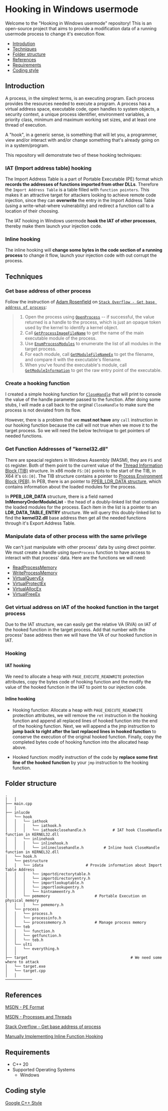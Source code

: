 # Hooking in Windows usermode
 
Welcome to the "Hooking in Windows usermode" repository! This is an open-source project that aims to provide a modification data of a running usermode process to change it's execution flow.

- [Introdution](#introduction)
- [Techniques](#techniques)
- [Folder structure](#folder-structure)
- [References](#references)
- [Requirements](#requirements)
- [Coding style](#coding-style)

Introduction
----------------

A process, in the simplest terms, is an executing program. Each process provides the resources needed to execute a program. A process has a virtual address space, executable code, open handles to system objects, a security context, a unique process identifier, environment variables, a priority class, minimum and maximum working set sizes, and at least one thread of execution.

A "hook", in a generic sense, is something that will let you, a programmer, view and/or interact with and/or change something that's already going on in a system/program.

This repository will demonstrate two of these hooking techniques:

### IAT (Import address table) hooking

The Import Address Table is a part of Portable Executable (PE) format which **records the addresses of functions imported from other DLLs**. Therefore the `Import Address Table` is a table filled with `function pointers`. This makes it an attractive target for attackers looking to achieve remote code injection, since they can **overwrite** the entry in the Import Address Table (using a write-what-where vulnerability) and redirect a function call to a location of their choosing.

The IAT hooking in Windows usermode **hook the IAT of other processes**, thereby make them launch your injection code. 

### Inline hooking

The inline hooking will **change some bytes in the code section of a running process** to change it flow, launch your injection code with out corrupt the process.

Techniques
----------------

### Get base address of other process

Follow the instruction of [Adam Rosenfield](https://stackoverflow.com/users/9530/adam-rosenfield) on [`Stack Overflow - Get base address of process`](https://stackoverflow.com/questions/14467229/get-base-address-of-process):

> 1. Open the process using [`OpenProcess`](https://learn.microsoft.com/vi-vn/windows/win32/api/processthreadsapi/nf-processthreadsapi-openprocess) -- if successful, the value returned is a handle to the process, which is just an opaque token used by the kernel to identify a kernel object.
> 2. Call [`GetProcessImageFileName`](https://learn.microsoft.com/vi-vn/windows/win32/api/psapi/nf-psapi-getprocessimagefilenamea) to get the name of the main executable module of the process.
> 3. Use [`EnumProcessModules`](https://learn.microsoft.com/vi-vn/windows/win32/api/psapi/nf-psapi-enumprocessmodules) to enumerate the list of all modules in the target process.
> 4. For each module, call [`GetModuleFileNameEx`](https://learn.microsoft.com/vi-vn/windows/win32/api/psapi/nf-psapi-getmodulefilenameexa) to get the filename, and compare it with the executable's filename.
> 5. When you've found the executable's module, call [`GetModuleInformation`](https://learn.microsoft.com/vi-vn/windows/win32/api/psapi/nf-psapi-getmoduleinformation) to get the raw entry point of the executable.

### Create a hooking function

I created a simple hooking function for [`CloseHandle`](https://learn.microsoft.com/en-us/windows/win32/api/handleapi/nf-handleapi-closehandle) that will print to console the value of the handle parameter passed to the function. After doing some stubs, I will made a call back to the orginal `CloseHandle` to make sure the process is not deviated from its flow.

However, there is a problem that we **must not have** any `call` instruction in our hooking function because the call will not true when we move it to the target process. So we will need the below technique to get pointers of needed functions.

### Get Function Addresses of "kernel32.dll"

There are speacial registers in Windows Assembly (MASM), they are `FS` and `GS` register. Both of them point to the current value of the [Thread Information Block (TIB)](https://learn.microsoft.com/en-us/windows/win32/api/winternl/ns-winternl-teb) structure. In x86 mode `FS:[0]` points to the start of the TIB, in X64 it's `GS:[0]`. The TIB structure contains a pointer to [Process Environment Block (PEB)](https://learn.microsoft.com/en-us/windows/win32/api/winternl/ns-winternl-peb). In PEB, there is an pointer to [PPEB_LDR_DATA structure](https://learn.microsoft.com/en-us/windows/win32/api/winternl/ns-winternl-peb_ldr_data), which contains information about the loaded modules for the process. 

In **PPEB_LDR_DATA** structure, there is a field named **InMemoryOrderModuleList** - the head of a doubly-linked list that contains the loaded modules for the process. Each item in the list is a pointer to an **LDR_DATA_TABLE_ENTRY** structure. We will query this doubly-linked list to find the **kernel32.dll** base address then get all the needed functions through it's Export Address Table.

### Manipulate data of other process with the same privilege

We can't just manipulate with other process' data by using direct pointer. We must create a handle using `OpenProcess` function to have access to interact with that process' data. Here are the functions we will need:

* [ReadProcessMemory](https://learn.microsoft.com/en-us/windows/win32/api/memoryapi/nf-memoryapi-readprocessmemory)
* [WriteProcessMemory](https://learn.microsoft.com/en-us/windows/win32/api/memoryapi/nf-memoryapi-writeprocessmemory)
* [VirtualQueryEx](https://learn.microsoft.com/en-us/windows/win32/api/memoryapi/nf-memoryapi-virtualqueryex)
* [VirtualProtectEx](https://learn.microsoft.com/en-us/windows/win32/api/memoryapi/nf-memoryapi-virtualprotectex)
* [VirtualAllocEx](https://learn.microsoft.com/en-us/windows/win32/api/memoryapi/nf-memoryapi-virtualallocex)
* [VirtualFreeEx](https://learn.microsoft.com/en-us/windows/win32/api/memoryapi/nf-memoryapi-virtualfreeex)

### Get virtual address on IAT of the hooked function in the target process

Due to the IAT structure, we can easily get the relative VA (RVA) on IAT of the hooked function in the target process. Add that number with the process' base address then we will have the VA of our hooked function in IAT.

### Hooking

#### IAT hooking

We need to allocate a heap with `PAGE_EXECUTE_READWRITE` protection attributes, copy the bytes code of hooking function and the modify the value of the hooked function in the IAT to point to our injection code.

#### Inline hooking

* Hooking function: Allocate a heap with `PAGE_EXECUTE_READWRITE` protection attributes, we will remove the `ret` instruction in the hooking function and append all replaced lines of hooked function into the end of the hooking function. Next, we will append a the jmp instruction to **jump back to right after the last replaced lines in hooked function** to conserve the execution of the original hooked function. Finally, copy the completed bytes code of hooking function into the allocated heap above.

* Hooked function: modify instruction of the code by **replace some first line of the hooked function** by your `jmp` instruction to the hooking function.

Folder structure
----------------
```
.                           
│   │
├── main.cpp
│   │
├── inlucde
│   └── hook
│   │   └── iathook
│   │   │   └── iathook.h
│   │   │   └── iathookclosehandle.h			# IAT hook CloseHandle function in KERNEL32.dll
│   │   └── inlinehook
│   │   │   └── inlinehook.h
│   │   │   └── inlineclosehandle.h			# Inline hook CloseHandle function in KERNEL32.dll
│   └── hook.h
│   └── pestructure                                        
│   │   └── idata					# Provide information about Import Table Address
│   │   │   └── importdirectorytable.h
│   │   │   └── importdirectoryentry.h
│   │   │   └── importlookuptable.h
│   │   │   └── importlookupentry.h
│   │   │   └── hintnameentry.h
│   │   └── pememory					# Portable Execution on physical memory
│   │   │   └── pememory.h
│   └── process
│   │   └── process.h
│   │   └── processinfo.h
│   │   └── processmemory.h				# Manage process memory
│   └── teb
│   │   └── function.h
│   │   └── getfunction.h
│   │   └── teb.h
│   └── ulti
│   │   └── everything.h
│   │
├── target                                              # We need some where to attack
│   └── target.exe
│   └── target.cpp
│   │
────────────	
```

References
----------------

[MSDN - PE Format](https://learn.microsoft.com/en-us/windows/win32/debug/pe-format)

[MSDN - Processes and Threads](https://learn.microsoft.com/en-us/windows/win32/procthread/processes-and-threads)

[Stack Overflow - Get base address of process](https://stackoverflow.com/questions/14467229/get-base-address-of-process)

[Manually Implementing Inline Function Hooking](https://blog.securehat.co.uk/process-injection/manually-implementing-inline-function-hooking)

Requirements
---
* C++ 20
* Supported Operating Systems
  * Windows

Coding style
------------
[Google C++ Style](https://google.github.io/styleguide/cppguide.html)
